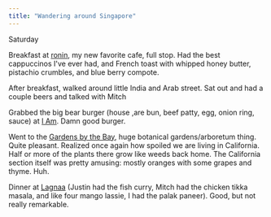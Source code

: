 ```yaml
---
title: "Wandering around Singapore"
---
```


Saturday

Breakfast at [ronin](http://ronin.sg/), my new favorite cafe, full stop. Had the best cappuccinos I've ever had, and French toast with whipped honey butter, pistachio crumbles, and blue berry compote.

After breakfast, walked around little India and Arab street. Sat out and had a couple beers and talked with Mitch

Grabbed the big bear burger (house ,are bun, beef patty, egg, onion ring, sauce) at [I Am](https://www.facebook.com/Iamathajilane). Damn good burger.

Went to the [Gardens by the Bay](http://www.gardensbythebay.com.sg/), huge botanical gardens/arboretum thing. Quite pleasant. Realized once again how spoiled we are living in California. Half or more of the plants there grow like weeds back home. The California section itself was pretty amusing: mostly oranges with some grapes and thyme. Huh.

Dinner at [Lagnaa](http://www.lagnaa.com/) (Justin had the fish curry, Mitch had the chicken tikka masala, and like four mango lassie, I had the palak paneer). Good, but not really remarkable.
